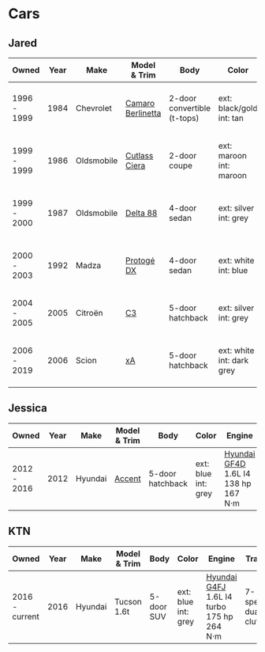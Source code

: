 # Cars

## Jared

| Owned          | Year | Make       | Model<br>& Trim                 | Body                              | Color                        | Engine                                                     | Trans             | Cond | Cost                     | Notes                             |
| -------------- | ---- | ---------- | ------------------------------- | --------------------------------- | ---------------------------- | ---------------------------------------------------------- | ----------------- | ---- | ------------------------ | --------------------------------- |
| 1996 -<br>1999 | 1984 | Chevrolet  | [Camaro Berlinetta][1984camaro] | 2-door<br>convertible<br>(t-tops) | ext: black/gold<br>int: tan  | [Chevrolet L69][L69]<br>5.0L V8<br>190 hp<br>325 N⋅m       | 4-speed<br>auto   | used | $400                     | Z28 engine &<br>transmission swap |
| 1999 -<br>1999 | 1986 | Oldsmobile | [Cutlass Ciera][1986cutlass]    | 2-door<br>coupe                   | ext: maroon<br>int: maroon   | [Buick LE2][LE2]<br>2.8L V6 <br>112 hp<br>197 N⋅m          | 4-speed<br>auto   | used | $200                     | lemon<br>owned for 5 weeks        |
| 1999 -<br>2000 | 1987 | Oldsmobile | [Delta 88][1987delta]           | 4-door<br>sedan                   | ext: silver<br>int: grey     | [Buick LN3][LN3]<br>3.8L V6 <br>165 hp<br>298 N⋅m          | 4-speed<br>auto   | used | $3000                    | &nbsp;                            |
| 2000 -<br>2003 | 1992 | Madza      | [Protogé DX][1992protoge]       | 4-door<br>sedan                   | ext: white<br>int: blue      | [Mazda B8][B8]<br>1.8L I4 <br>103 hp<br>151 N⋅m            | 5-speed<br>manual | used | $5000                    | start: 88k mi<br>end: 220k mi     |
| 2004 -<br>2005 | 2005 | Citroën    | [C3][2005c3]                    | 5-door<br>hatchback               | ext: silver<br>int: grey     | [PSA TU1][TU1]<br>1.1L I4 <br>59 hp<br>94 N⋅m              | 5-speed<br>manual | new  | HUF 3250000<br>(~$17500) | Marti kept it<br>unsure when sold |
| 2006 -<br>2019 | 2006 | Scion      | [xA][2006xa]                    | 5-door<br>hatchback               | ext: white<br>int: dark grey | [Toyota 1NZ-FE][1NZ-FE]<br>1.5L I4 <br>109.5 hp<br>141 N⋅m | 5-speed<br>manual | new  | $17001                   | start: 3 mi<br>end: 272k mi       |

## Jessica

| Owned          | Year | Make    | Model<br>& Trim      | Body                | Color                  | Engine                                               | Trans                | Cond | Cost         | Notes                       |
| -------------- | ---- | ------- | -------------------- | ------------------- | ---------------------- | ---------------------------------------------------- | -------------------- | ---- | ------------ | --------------------------- |
| 2012 -<br>2016 | 2012 | Hyundai | [Accent][2012accent] | 5-door<br>hatchback | ext: blue<br>int: grey | [Hyundai GF4D][G4FD]<br>1.6L I4<br>138 hp<br>167 N⋅m | 6-speed<br>automatic | new  | `¯\_(ツ)_/¯` | engine replacement @ 98k mi |

## KTN

| Owned              | Year | Make    | Model<br>& Trim | Body          | Color                  | Engine                                                     | Trans                  | Cond | Cost         | Notes                       |
| ------------------ | ---- | ------- | --------------- | ------------- | ---------------------- | ---------------------------------------------------------- | ---------------------- | ---- | ------------ | --------------------------- |
| 2016 -<br> current | 2016 | Hyundai | Tucson 1.6t     | 5-door<br>SUV | ext: blue<br>int: grey | [Hyundai G4FJ][G4FJ]<br>1.6L I4 turbo<br>175 hp<br>264 N⋅m | 7-speed<br>dual-clutch | new  | `¯\_(ツ)_/¯` | engine replacement @ 97k mi |

[1984camaro]: https://en.wikipedia.org/wiki/Chevrolet_Camaro_(third_generation)#1984
[1986cutlass]: https://en.wikipedia.org/wiki/Oldsmobile_Cutlass_Ciera#1982%E2%80%931988
[1987delta]: https://en.wikipedia.org/wiki/Oldsmobile_88#Ninth_generation_(1986%E2%80%931991)
[1992protoge]: https://en.wikipedia.org/wiki/Mazda_Familia#Sixth_generation_(BG;_1989%E2%80%931994)
[2005c3]: https://en.wikipedia.org/wiki/Citro%C3%ABn_C3#First_generation_(FC/FN;_2002)
[2006xa]: https://en.wikipedia.org/wiki/Scion_xA
[2012accent]: https://en.wikipedia.org/wiki/Hyundai_Accent#Fourth_generation_(RB/RC;_2010)
[L69]: https://en.wikipedia.org/wiki/Chevrolet_small-block_engine_(first-_and_second-generation)#L69
[LE2]: https://en.wikipedia.org/wiki/General_Motors_60%C2%B0_V6_engine#LE2
[LN3]: https://en.wikipedia.org/wiki/Buick_V6_engine#LN3_Naturally_Aspirated
[B8]: https://en.wikipedia.org/wiki/Mazda_B_engine#B8
[TU1]: https://en.wikipedia.org/wiki/PSA_TU_engine#TU1
[1NZ-FE]: https://en.wikipedia.org/wiki/Toyota_NZ_engine#1NZ-FE
[G4FD]: https://en.wikipedia.org/wiki/Hyundai_Gamma_engine#G4FD
[G4FJ]: https://en.wikipedia.org/wiki/Hyundai_Gamma_engine#G4FJ
